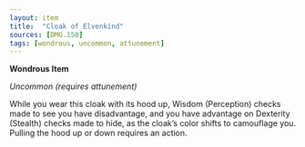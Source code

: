 ```yaml
---
layout: item
title:  "Cloak of Elvenkind"
sources: [DMG.158]
tags: [wondrous, uncommon, attunement]
---
```


**Wondrous Item**

*Uncommon (requires attunement)*

While you wear this cloak with its hood up, Wisdom (Perception) checks made to see you have disadvantage, and you have advantage on Dexterity (Stealth) checks made to hide, as the cloak’s color shifts to camouflage you. Pulling the hood up or down requires an action.